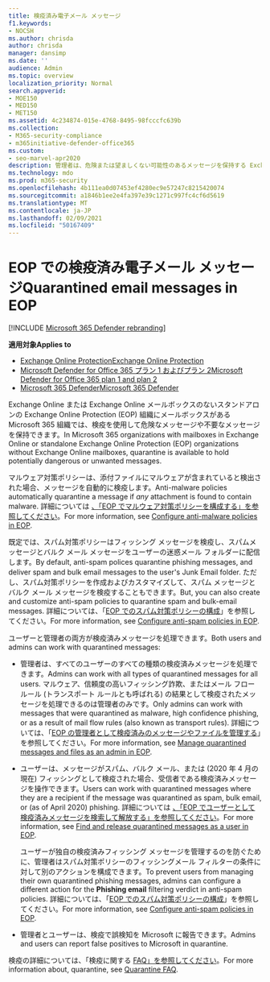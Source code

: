 ```yaml
---
title: 検疫済み電子メール メッセージ
f1.keywords:
- NOCSH
ms.author: chrisda
author: chrisda
manager: dansimp
ms.date: ''
audience: Admin
ms.topic: overview
localization_priority: Normal
search.appverid:
- MOE150
- MED150
- MET150
ms.assetid: 4c234874-015e-4768-8495-98fcccfc639b
ms.collection:
- M365-security-compliance
- m365initiative-defender-office365
ms.custom:
- seo-marvel-apr2020
description: 管理者は、危険または望ましくない可能性のあるメッセージを保持する Exchange Online Protection (EOP) の検疫について学習できます。
ms.technology: mdo
ms.prod: m365-security
ms.openlocfilehash: 4b111ea0d07453ef4280ec9e57247c8215420074
ms.sourcegitcommit: a1846b1ee2e4fa397e39c1271c997fc4cf6d5619
ms.translationtype: MT
ms.contentlocale: ja-JP
ms.lasthandoff: 02/09/2021
ms.locfileid: "50167409"
---
```

# <a name="quarantined-email-messages-in-eop"></a><span data-ttu-id="981a9-103">EOP での検疫済み電子メール メッセージ</span><span class="sxs-lookup"><span data-stu-id="981a9-103">Quarantined email messages in EOP</span></span>

[!INCLUDE [Microsoft 365 Defender rebranding](../includes/microsoft-defender-for-office.md)]

<span data-ttu-id="981a9-104">**適用対象**</span><span class="sxs-lookup"><span data-stu-id="981a9-104">**Applies to**</span></span>
- [<span data-ttu-id="981a9-105">Exchange Online Protection</span><span class="sxs-lookup"><span data-stu-id="981a9-105">Exchange Online Protection</span></span>](https://go.microsoft.com/fwlink/?linkid=2148611)
-   [<span data-ttu-id="981a9-106">Microsoft Defender for Office 365 プラン 1 およびプラン 2</span><span class="sxs-lookup"><span data-stu-id="981a9-106">Microsoft Defender for Office 365 plan 1 and plan 2</span></span>](https://go.microsoft.com/fwlink/?linkid=2148715)
-   [<span data-ttu-id="981a9-107">Microsoft 365 Defender</span><span class="sxs-lookup"><span data-stu-id="981a9-107">Microsoft 365 Defender</span></span>](https://go.microsoft.com/fwlink/?linkid=2118804)

<span data-ttu-id="981a9-108">Exchange Online または Exchange Online メールボックスのないスタンドアロンの Exchange Online Protection (EOP) 組織にメールボックスがある Microsoft 365 組織では、検疫を使用して危険なメッセージや不要なメッセージを保持できます。</span><span class="sxs-lookup"><span data-stu-id="981a9-108">In Microsoft 365 organizations with mailboxes in Exchange Online or standalone Exchange Online Protection (EOP) organizations without Exchange Online mailboxes, quarantine is available to hold potentially dangerous or unwanted messages.</span></span>

<span data-ttu-id="981a9-109">マルウェア対策ポリシーは、添付ファイルにマルウェアが含まれていると検出された場合、メッセージを自動的に検疫します。</span><span class="sxs-lookup"><span data-stu-id="981a9-109">Anti-malware policies automatically quarantine a message if *any* attachment is found to contain malware.</span></span> <span data-ttu-id="981a9-110">詳細については [、「EOP でマルウェア対策ポリシーを構成する」を参照してください](configure-anti-malware-policies.md)。</span><span class="sxs-lookup"><span data-stu-id="981a9-110">For more information, see [Configure anti-malware policies in EOP](configure-anti-malware-policies.md).</span></span>

<span data-ttu-id="981a9-111">既定では、スパム対策ポリシーはフィッシング メッセージを検疫し、スパムメッセージとバルク メール メッセージをユーザーの迷惑メール フォルダーに配信します。</span><span class="sxs-lookup"><span data-stu-id="981a9-111">By default, anti-spam polices quarantine phishing messages, and deliver spam and bulk email messages to the user's Junk Email folder.</span></span> <span data-ttu-id="981a9-112">ただし、スパム対策ポリシーを作成およびカスタマイズして、スパム メッセージとバルク メール メッセージを検疫することもできます。</span><span class="sxs-lookup"><span data-stu-id="981a9-112">But, you can also create and customize anti-spam policies to quarantine spam and bulk-email messages.</span></span> <span data-ttu-id="981a9-113">詳細については、「[EOP でのスパム対策ポリシーの構成](configure-your-spam-filter-policies.md)」を参照してください。</span><span class="sxs-lookup"><span data-stu-id="981a9-113">For more information, see [Configure anti-spam policies in EOP](configure-your-spam-filter-policies.md).</span></span>

<span data-ttu-id="981a9-114">ユーザーと管理者の両方が検疫済みメッセージを処理できます。</span><span class="sxs-lookup"><span data-stu-id="981a9-114">Both users and admins can work with quarantined messages:</span></span>

- <span data-ttu-id="981a9-115">管理者は、すべてのユーザーのすべての種類の検疫済みメッセージを処理できます。</span><span class="sxs-lookup"><span data-stu-id="981a9-115">Admins can work with all types of quarantined messages for all users.</span></span> <span data-ttu-id="981a9-116">マルウェア、信頼度の高いフィッシング詐欺、またはメール フロー ルール (トランスポート ルールとも呼ばれる) の結果として検疫されたメッセージを処理できるのは管理者のみです。</span><span class="sxs-lookup"><span data-stu-id="981a9-116">Only admins can work with messages that were quarantined as malware, high confidence phishing, or as a result of mail flow rules (also known as transport rules).</span></span> <span data-ttu-id="981a9-117">詳細については、「[EOP の管理者として検疫済みのメッセージやファイルを管理する](manage-quarantined-messages-and-files.md)」を参照してください。</span><span class="sxs-lookup"><span data-stu-id="981a9-117">For more information, see [Manage quarantined messages and files as an admin in EOP](manage-quarantined-messages-and-files.md).</span></span>

- <span data-ttu-id="981a9-118">ユーザーは、メッセージがスパム、バルク メール、または (2020 年 4 月の現在) フィッシングとして検疫された場合、受信者である検疫済みメッセージを操作できます。</span><span class="sxs-lookup"><span data-stu-id="981a9-118">Users can work with quarantined messages where they are a recipient if the message was quarantined as spam, bulk email, or (as of April 2020) phishing.</span></span> <span data-ttu-id="981a9-119">詳細については [、「EOP でユーザーとして検疫済みメッセージを検索して解放する」を参照してください](find-and-release-quarantined-messages-as-a-user.md)。</span><span class="sxs-lookup"><span data-stu-id="981a9-119">For more information, see [Find and release quarantined messages as a user in EOP](find-and-release-quarantined-messages-as-a-user.md).</span></span>

  <span data-ttu-id="981a9-120">ユーザーが独自の検疫済みフィッシング メッセージを管理するのを防ぐために、管理者はスパム対策ポリシーのフィッシングメール フィルターの条件に対して別のアクションを構成できます。</span><span class="sxs-lookup"><span data-stu-id="981a9-120">To prevent users from managing their own quarantined phishing messages, admins can configure a different action for the **Phishing email** filtering verdict in anti-spam policies.</span></span> <span data-ttu-id="981a9-121">詳細については、「[EOP でのスパム対策ポリシーの構成](configure-your-spam-filter-policies.md)」を参照してください。</span><span class="sxs-lookup"><span data-stu-id="981a9-121">For more information, see [Configure anti-spam policies in EOP](configure-your-spam-filter-policies.md).</span></span>

- <span data-ttu-id="981a9-122">管理者とユーザーは、検疫で誤検知を Microsoft に報告できます。</span><span class="sxs-lookup"><span data-stu-id="981a9-122">Admins and users can report false positives to Microsoft in quarantine.</span></span>

<span data-ttu-id="981a9-123">検疫の詳細については、「検疫に関する [FAQ」を参照してください](quarantine-faq.md)。</span><span class="sxs-lookup"><span data-stu-id="981a9-123">For more information about, quarantine, see [Quarantine FAQ](quarantine-faq.md).</span></span>
